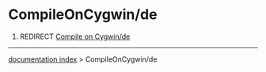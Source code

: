 # CompileOnCygwin/de
1.  REDIRECT [Compile on Cygwin/de](Compile_on_Cygwin/de.md)

---
[documentation index](../README.md) > CompileOnCygwin/de
